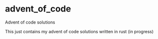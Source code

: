 # advent_of_code
Advent of code solutions

This just contains my advent of code solutions written in rust (in progress)
